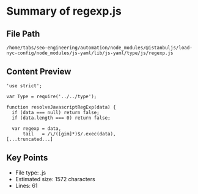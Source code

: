 # Summary of regexp.js
  
## File Path
`/home/tabs/seo-engineering/automation/node_modules/@istanbuljs/load-nyc-config/node_modules/js-yaml/lib/js-yaml/type/js/regexp.js`

## Content Preview
```
'use strict';

var Type = require('../../type');

function resolveJavascriptRegExp(data) {
  if (data === null) return false;
  if (data.length === 0) return false;

  var regexp = data,
      tail   = /\/([gim]*)$/.exec(data),
[...truncated...]
```

## Key Points
- File type: .js
- Estimated size: 1572 characters
- Lines: 61
